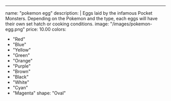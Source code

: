 ---
name: "pokemon egg"
description: |
Eggs laid by the infamous Pocket Monsters. Depending on the Pokemon and the type, each eggs will have their own set hatch or cooking conditions.
image: "/images/pokemon-egg.png"
price: 10.00
colors:
- "Red"
- "Blue"
- "Yellow"
- "Green"
- "Orange"
- "Purple"
- "Brown"
- "Black"
- "White"
- "Cyan"
- "Magenta"
shape: "Oval"
